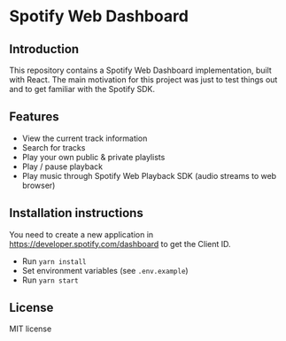 # Spotify Web Dashboard

## Introduction

This repository contains a Spotify Web Dashboard implementation, built with React. The main motivation for this project was just to test things out and to get familiar with the Spotify SDK.

## Features

- View the current track information
- Search for tracks
- Play your own public & private playlists
- Play / pause playback
- Play music through Spotify Web Playback SDK (audio streams to web browser)

## Installation instructions

You need to create a new application in https://developer.spotify.com/dashboard to get the Client ID.

- Run `yarn install`
- Set environment variables (see `.env.example`)
- Run `yarn start`

## License

MIT license
